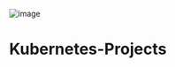 ![image](https://github.com/user-attachments/assets/bd40c7bd-f02e-4400-b663-4903194caf13)

# Kubernetes-Projects
